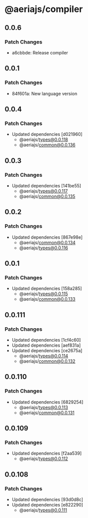 # @aeriajs/compiler

## 0.0.6

### Patch Changes

- a6cbbde: Release compiler

## 0.0.1

### Patch Changes

- 84f601a: New language version

## 0.0.4

### Patch Changes

- Updated dependencies [d021960]
  - @aeriajs/types@0.0.118
  - @aeriajs/common@0.0.136

## 0.0.3

### Patch Changes

- Updated dependencies [141be55]
  - @aeriajs/types@0.0.117
  - @aeriajs/common@0.0.135

## 0.0.2

### Patch Changes

- Updated dependencies [867e98e]
  - @aeriajs/common@0.0.134
  - @aeriajs/types@0.0.116

## 0.0.1

### Patch Changes

- Updated dependencies [158a285]
  - @aeriajs/types@0.0.115
  - @aeriajs/common@0.0.133

## 0.0.111

### Patch Changes

- Updated dependencies [1cf4c60]
- Updated dependencies [aef831a]
- Updated dependencies [ce2675a]
  - @aeriajs/types@0.0.114
  - @aeriajs/common@0.0.132

## 0.0.110

### Patch Changes

- Updated dependencies [6829254]
  - @aeriajs/types@0.0.113
  - @aeriajs/common@0.0.131

## 0.0.109

### Patch Changes

- Updated dependencies [f2aa539]
  - @aeriajs/types@0.0.112

## 0.0.108

### Patch Changes

- Updated dependencies [93d0d8c]
- Updated dependencies [e822290]
  - @aeriajs/types@0.0.111
